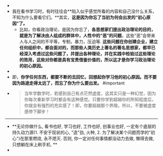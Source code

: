 -
- 我在看书学习时，有时往往会**陷入似乎感觉所看的内容和自己没什么关系，不知为什么要看它们。**其实，**这是因为你忘了当初为何会出发的“初心原因”了。**
	- 比如，你看政治理论，是因为你忘了，**各思想家们提出政治理论的目的，就是为了解决由人组成的群体中，人性中的“恶”的问题**，这些”恶”会带来人与人之间的不平等，专制，暴力，压迫等. 
	  **这些问题在你创建企业，建立任何组织中，都会面对的，而那些人类历史上著名的著名思想家，都早已经深入考虑过这些问题了，并提出各种理论，并在实践中检验过这些理论的效用，这些对你都是具有宝贵借鉴价值的，所以这才是你学习政治理论的初心原因。**
-
- 即，**你学任何东西，都要不断的去回忆，回想起你学习他的初心原因。而不要因为路途走得太远了，而忘了你为什么要出发。** #important
- > 当年学数学时，若感到自己有点茫然虚度，这其实只是一种幻觉，因为你每次重新学习时都会有这种感觉。只要你学到超越你的所知程度后，你就会有强烈的充实感了！即，你要超越那个界限。所以，不要被虚度感停下脚步！
- ---
- **无论你做什么, 看书也好, 学习也好, 工作也好, 创事业也好, 一定有个底层的持久动力源(1. 不安于现状的心, "造"劲, 火种, 2. 为了解决某个问题而学的"初心")在那里燃烧, 永不熄灭. 否则, 你一定对任何事情都没动力去做, 懒得去做, 只想躺在床上刷手机. **
-